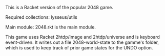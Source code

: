 This is a Racket version of the popular 2048 game. 

Required collections: 
   lysseus/utils
   
Main module: 2048.rkt is the main module. 
   
This game uses Racket 2htdp/image and 2htdp/universe and is keyboard event-driven. It writes out a file 2048-world-state to the gamme's folder, which is used to keep track of prior game states for the UNDO option. 


